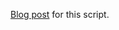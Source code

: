 [Blog post](http://blog.nyble.com/2015/01/rib-file-downloaderparser-bashpython.html) for this script.
